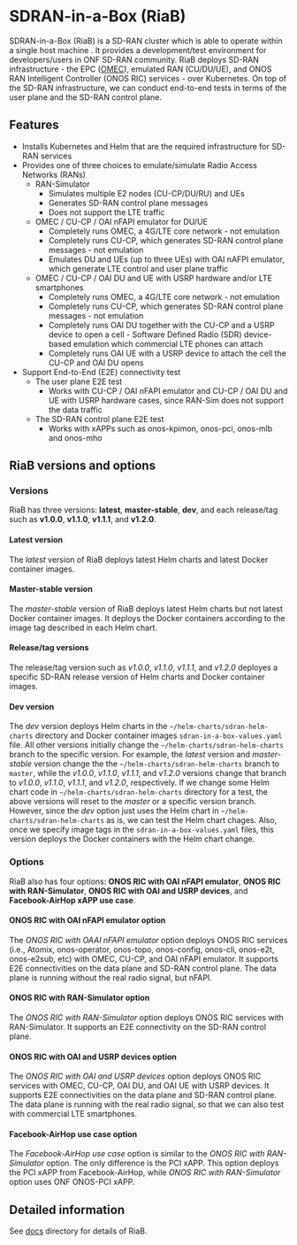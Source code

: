<!--
SPDX-FileCopyrightText: 2019-present Open Networking Foundation <info@opennetworking.org>

SPDX-License-Identifier: Apache-2.0
-->

# SDRAN-in-a-Box (RiaB)
SDRAN-in-a-Box (RiaB) is a SD-RAN cluster which is able to operate within a single host machine .
It provides a development/test environment for developers/users in ONF SD-RAN community.
RiaB deploys SD-RAN infrastructure - the EPC ([OMEC](https://github.com/omec-project)), emulated RAN (CU/DU/UE), and ONOS RAN Intelligent Controller (ONOS RIC) services - over Kubernetes.
On top of the SD-RAN infrastructure, we can conduct end-to-end tests in terms of the user plane and the SD-RAN control plane.

## Features
* Installs Kubernetes and Helm that are the required infrastructure for SD-RAN services
* Provides one of three choices to emulate/simulate Radio Access Networks (RANs)
  * RAN-Simulator
    * Simulates multiple E2 nodes (CU-CP/DU/RU) and UEs
    * Generates SD-RAN control plane messages
    * Does not support the LTE traffic
  * OMEC / CU-CP / OAI nFAPI emulator for DU/UE
    * Completely runs OMEC, a 4G/LTE core network - not emulation
    * Completely runs CU-CP, which generates SD-RAN control plane messages - not emulation
    * Emulates DU and UEs (up to three UEs) with OAI nAFPI emulator, which generate LTE control and user plane traffic
  * OMEC / CU-CP / OAI DU and UE with USRP hardware and/or LTE smartphones
    * Completely runs OMEC, a 4G/LTE core network - not emulation
    * Completely runs CU-CP, which generates SD-RAN control plane messages - not emulation
    * Completely runs OAI DU together with the CU-CP and a USRP device to open a cell - Software Defined Radio (SDR) device-based emulation which commercial LTE phones can attach
    * Completely runs OAI UE with a USRP device to attach the cell the CU-CP and OAI DU opens
* Support End-to-End (E2E) connectivity test
  * The user plane E2E test
    * Works with CU-CP / OAI nFAPI emulator and CU-CP / OAI DU and UE with USRP hardware cases, since RAN-Sim does not support the data traffic
  * The SD-RAN control plane E2E test
    * Works with xAPPs such as onos-kpimon, onos-pci, onos-mlb and onos-mho

## RiaB versions and options

### Versions
RiaB has three versions: **latest**, **master-stable**, **dev**, and each release/tag such as **v1.0.0**, **v1.1.0**, **v1.1.1**, and **v1.2.0**.

#### Latest version
The *latest* version of RiaB deploys latest Helm charts and latest Docker container images.

#### Master-stable version
The *master-stable* version of RiaB deploys latest Helm charts but not latest Docker container images.
It deploys the Docker containers according to the image tag described in each Helm chart. 

#### Release/tag versions
The release/tag version such as *v1.0.0*, *v1.1.0*, *v1.1.1*, and *v1.2.0* deployes a specific SD-RAN release version of Helm charts and Docker container images.

#### Dev version
The *dev* version deploys Helm charts in the `~/helm-charts/sdran-helm-charts` directory and Docker container images `sdran-in-a-box-values.yaml` file.
All other versions initially change the `~/helm-charts/sdran-helm-charts` branch to the specific version.
For example, the *latest* version and *master-stable* version change the the `~/helm-charts/sdran-helm-charts` branch to `master`, 
while the *v1.0.0*, *v1.1.0*, *v1.1.1*, and *v1.2.0* versions change that branch to *v1.0.0*, *v1.1.0*, *v1.1.1*, and *v1.2.0*, respectively.
If we change some Helm chart code in `~/helm-charts/sdran-helm-charts` directory for a test, the above versions will reset to the *master* or a specific version branch.
However, since the *dev* option just uses the Helm chart in `~/helm-charts/sdran-helm-charts` as is, we can test the Helm chart chages.
Also, once we specify image tags in the `sdran-in-a-box-values.yaml` files, this version deploys the Docker containers with the Helm chart change.

### Options
RiaB also has four options: **ONOS RIC with OAI nFAPI emulator**, **ONOS RIC with RAN-Simulator**, **ONOS RIC with OAI and USRP devices**, and **Facebook-AirHop xAPP use case**.

#### ONOS RIC with OAI nFAPI emulator option
The *ONOS RIC with OAAI nFAPI emulator* option deploys ONOS RIC services (i.e., Atomix, onos-operator, onos-topo, onos-config, onos-cli, onos-e2t, onos-e2sub, etc) with OMEC, CU-CP, and OAI nFAPI emulator.
It supports E2E connectivities on the data plane and SD-RAN control plane.
The data plane is running without the real radio signal, but nFAPI.

#### ONOS RIC with RAN-Simulator option
The *ONOS RIC with RAN-Simulator* option deploys ONOS RIC services with RAN-Simulator.
It supports an E2E connectivity on the SD-RAN control plane.

#### ONOS RIC with OAI and USRP devices option
The *ONOS RIC with OAI and USRP devices* option deploys ONOS RIC services with OMEC, CU-CP, OAI DU, and OAI UE with USRP devices.
It supports E2E connectivities on the data plane and SD-RAN control plane.
The data plane is running with the real radio signal, so that we can also test with commercial LTE smartphones.

#### Facebook-AirHop use case option
The *Facebook-AirHop use case* option is similar to the *ONOS RIC with RAN-Simulator* option.
The only difference is the PCI xAPP.
This option deploys the PCI xAPP from Facebook-AirHop, while *ONOS RIC with RAN-Simulator* option uses ONF ONOS-PCI xAPP.


## Detailed information
See [docs](docs) directory for details of RiaB.
